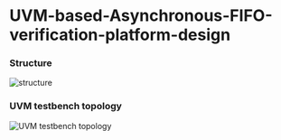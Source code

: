 # UVM-based-Asynchronous-FIFO-verification-platform-design
### Structure
![structure](https://user-images.githubusercontent.com/71707557/183389925-0d69c33a-2d4b-40f9-ab6b-bc0768cb8edf.png)

### UVM testbench topology
![UVM testbench topology](https://user-images.githubusercontent.com/71707557/183389981-2f08d9e5-b14e-4cef-bdfa-a50b5bd8e349.jpg)
